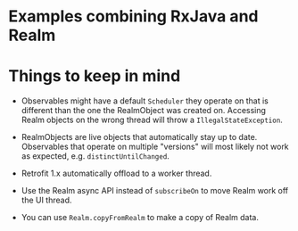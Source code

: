 # Examples combining RxJava and Realm

# Things to keep in mind

- Observables might have a default `Scheduler` they operate on that is different than the one 
  the RealmObject was created on. Accessing Realm objects on the wrong thread will throw a 
  `IllegalStateException`.
  
- RealmObjects are live objects that automatically stay up to date. Observables that operate 
  on multiple "versions" will most likely not work as expected, e.g. `distinctUntilChanged`.

- Retrofit 1.x automatically offload to a worker thread.

- Use the Realm async API instead of `subscribeOn` to move Realm work off the UI thread.

- You can use `Realm.copyFromRealm` to make a copy of Realm data.
